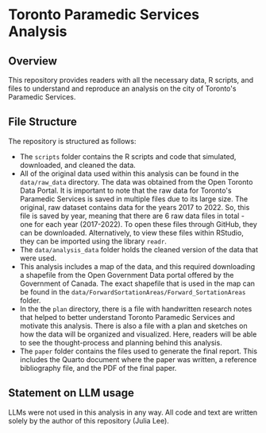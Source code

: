 # Toronto Paramedic Services Analysis

## Overview

This repository provides readers with all the necessary data, R scripts, and files to understand and reproduce an analysis on the city of Toronto's Paramedic Services.


## File Structure

The repository is structured as follows:

- The `scripts` folder contains the R scripts and code that simulated, downloaded, and cleaned the data.
- All of the original data used within this analysis can be found in the `data/raw_data` directory. The data was obtained from the Open Toronto Data Portal. It is important to note that the raw data for Toronto's Paramedic Services is saved in multiple files due to its large size. The original, raw dataset contains data for the years 2017 to 2022. So, this file is saved by year, meaning that there are 6 raw data files in total - one for each year (2017-2022). To open these files through GitHub, they can be downloaded. Alternatively, to view these files within RStudio, they can be imported using the library `readr`.
- The `data/analysis_data` folder holds the cleaned version of the data that were used.
- This analysis includes a map of the data, and this required downloading a shapefile from the Open Government Data portal offered by the Government of Canada. The exact shapefile that is used in the map can be found in the `data/ForwardSortationAreas/Forward_SortationAreas` folder.
- In the the `plan` directory, there is a file with handwritten research notes that helped to better understand Toronto Paramedic Services and motivate this analysis. There is also a file with a plan and sketches on how the data will be organized and visualized. Here, readers will be able to see the thought-process and planning behind this analysis.
- The `paper` folder contains the files used to generate the final report. This includes the Quarto document where the paper was written, a reference bibliography file, and the PDF of the final paper. 


## Statement on LLM usage

LLMs were not used in this analysis in any way. All code and text are written solely by the author of this repository (Julia Lee).